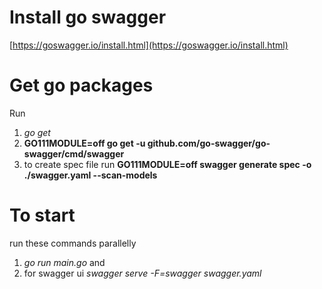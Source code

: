 # Install go swagger
[https://goswagger.io/install.html](https://goswagger.io/install.html)

# Get go packages
Run 
1) *go get*
2)   **GO111MODULE=off go get -u github.com/go-swagger/go-swagger/cmd/swagger**
3) to create spec file run
 **GO111MODULE=off swagger generate spec -o ./swagger.yaml --scan-models**

# To start
run these commands parallelly
1) *go run main.go* and  
2) for swagger ui *swagger serve -F=swagger swagger.yaml*
